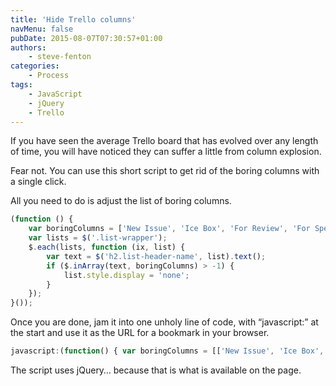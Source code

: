 ```yaml
---
title: 'Hide Trello columns'
navMenu: false
pubDate: 2015-08-07T07:30:57+01:00
authors:
    - steve-fenton
categories:
    - Process
tags:
    - JavaScript
    - jQuery
    - Trello
---
```


If you have seen the average Trello board that has evolved over any length of time, you will have noticed they can suffer a little from column explosion.

Fear not. You can use this short script to get rid of the boring columns with a single click.

All you need to do is adjust the list of boring columns.

```javascript
(function () {
    var boringColumns = ['New Issue', 'Ice Box', 'For Review', 'For Specification'];
    var lists = $('.list-wrapper');
    $.each(lists, function (ix, list) {
        var text = $('h2.list-header-name', list).text();
        if ($.inArray(text, boringColumns) > -1) {
            list.style.display = 'none';
        }
    });
}());
```

Once you are done, jam it into one unholy line of code, with “javascript:” at the start and use it as the URL for a bookmark in your browser.

```javascript
javascript:(function() { var boringColumns = [['New Issue', 'Ice Box', 'For Review', 'For Specification']; var lists = $('.list-wrapper'); $.each(lists, function(ix, list) { var text = $('h2.list-header-name', list).text(); if ($.inArray(text, boringColumns) > -1) { list.style.display = 'none'; } }); }());
```

The script uses jQuery… because that is what is available on the page.